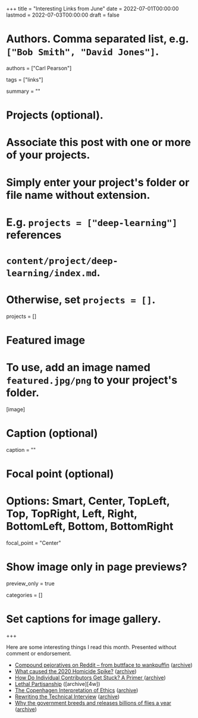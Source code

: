 +++
title = "Interesting Links from June"
date = 2022-07-01T00:00:00
lastmod = 2022-07-03T00:00:00
draft = false

# Authors. Comma separated list, e.g. `["Bob Smith", "David Jones"]`.
authors = ["Carl Pearson"]

tags = ["links"]

summary = ""

# Projects (optional).
#   Associate this post with one or more of your projects.
#   Simply enter your project's folder or file name without extension.
#   E.g. `projects = ["deep-learning"]` references 
#   `content/project/deep-learning/index.md`.
#   Otherwise, set `projects = []`.
projects = []

# Featured image
# To use, add an image named `featured.jpg/png` to your project's folder. 
[image]
  # Caption (optional)
  caption = ""

  # Focal point (optional)
  # Options: Smart, Center, TopLeft, Top, TopRight, Left, Right, BottomLeft, Bottom, BottomRight
  focal_point = "Center"

  # Show image only in page previews?
  preview_only = true


categories = []

# Set captions for image gallery.


+++

Here are some interesting things I read this month.
Presented without comment or endorsement.

* [Compound pejoratives on Reddit – from buttface to wankpuffin][1] ([archive][1w])
* [What caused the 2020 Homicide Spike?][2] ([archive][2w])
* [How Do Individual Contributors Get Stuck? A Primer ][3] ([archive][3w])
* [Lethal Partisanship][4] ([archive][4w])
* [The Copenhagen Interpretation of Ethics][5] ([archive][5w])
* [Rewriting the Technical Interview][6] ([archive][6w])
* [Why the government breeds and releases billions of flies a year][7] ([archive][7w])

[1]: http://colinmorris.github.io/blog/compound-curse-words
[1w]: https://web.archive.org/web/20220701220815/http://colinmorris.github.io/blog/compound-curse-words

[2]: https://astralcodexten.substack.com/p/what-caused-the-2020-homicide-spike
[2w]: https://web.archive.org/web/20220703093234/https://astralcodexten.substack.com/p/what-caused-the-2020-homicide-spike

[3]: https://www.elidedbranches.com/2017/01/how-do-individual-contributors-get.html
[3w]: https://web.archive.org/web/20220703111528/https://www.elidedbranches.com/2017/01/how-do-individual-contributors-get.html

[4]: https://www.dannyhayes.org/uploads/6/9/8/5/69858539/kalmoe___mason_ncapsa_2019_-_lethal_partisanship_-_final_lmedit.pdf

[5]: https://blog.jaibot.com/the-copenhagen-interpretation-of-ethics/
[5w]: https://web.archive.org/web/20220618225755/https://blog.jaibot.com/the-copenhagen-interpretation-of-ethics/

[6]: https://aphyr.com/posts/353-rewriting-the-technical-interview
[6w]: https://web.archive.org/web/20220615123956/https://aphyr.com/posts/353-rewriting-the-technical-interview

[7]: https://www.nationalgeographic.com/animals/article/north-american-screwworm-barrier
[7w]: https://web.archive.org/web/20220621044438/https://www.nationalgeographic.com/animals/article/north-american-screwworm-barrier
